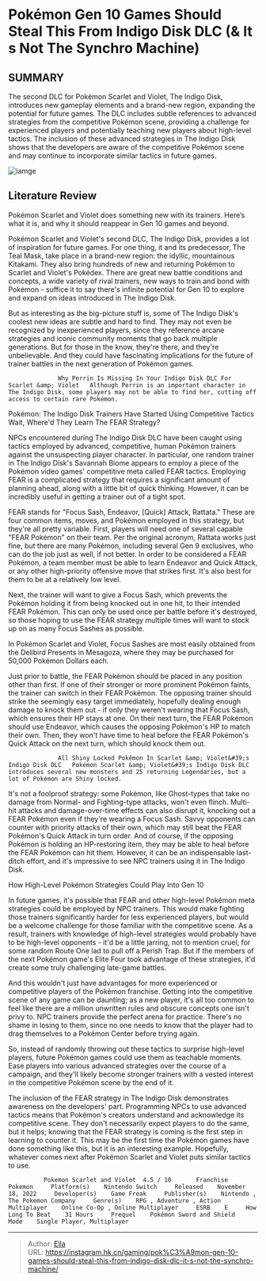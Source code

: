 # Pokémon Gen 10 Games Should Steal This From Indigo Disk DLC (&amp; It s Not The Synchro Machine)


## SUMMARY 



  The second DLC for Pokémon Scarlet and Violet, The Indigo Disk, introduces new gameplay elements and a brand-new region, expanding the potential for future games.   The DLC includes subtle references to advanced strategies from the competitive Pokémon scene, providing a challenge for experienced players and potentially teaching new players about high-level tactics.   The inclusion of these advanced strategies in The Indigo Disk shows that the developers are aware of the competitive Pokémon scene and may continue to incorporate similar tactics in future games.  

![iamge](https://static1.srcdn.com/wordpress/wp-content/uploads/2023/12/pok-mon-scarlet-violet-indigo-disk-dlc-how-to-beat-the-drayton-elite-trial-1.jpg)

## Literature Review

Pokémon Scarlet and Violet does something new with its trainers. Here’s what it is, and why it should reappear in Gen 10 games and beyond.




Pokémon Scarlet and Violet&#39;s second DLC, The Indigo Disk, provides a lot of inspiration for future games. For one thing, it and its predecessor, The Teal Mask, take place in a brand-new region: the idyllic, mountainous Kitakami. They also bring hundreds of new and returning Pokémon to Scarlet and Violet&#39;s Pokédex. There are great new battle conditions and concepts, a wide variety of rival trainers, new ways to train and bond with Pokémon - suffice it to say there&#39;s infinite potential for Gen 10 to explore and expand on ideas introduced in The Indigo Disk.




But as interesting as the big-picture stuff is, some of The Indigo Disk&#39;s coolest new ideas are subtle and hard to find. They may not even be recognized by inexperienced players, since they reference arcane strategies and iconic community moments that go back multiple generations. But for those in the know, they&#39;re there, and they&#39;re unbelievable. And they could have fascinating implications for the future of trainer battles in the next generation of Pokémon games.

                  Why Perrin Is Missing In Your Indigo Disk DLC For Scarlet &amp; Violet   Although Perrin is an important character in The Indigo Disk, some players may not be able to find her, cutting off access to certain rare Pokémon.   


 Pokémon: The Indigo Disk Trainers Have Started Using Competitive Tactics 
Wait, Where&#39;d They Learn The FEAR Strategy?
          

NPCs encountered during The Indigo Disk DLC have been caught using tactics employed by advanced, competitive, human Pokémon trainers against the unsuspecting player character. In particular, one random trainer in The Indigo Disk&#39;s Savannah Biome appears to employ a piece of the Pokémon video games&#39; competitive meta called FEAR tactics. Employing FEAR is a complicated strategy that requires a significant amount of planning ahead, along with a little bit of quick thinking. However, it can be incredibly useful in getting a trainer out of a tight spot.




FEAR stands for &#34;Focus Sash, Endeavor, [Quick] Attack, Rattata.&#34; These are four common items, moves, and Pokémon employed in this strategy, but they&#39;re all pretty variable. First, players will need one of several capable &#34;FEAR Pokémon&#34; on their team. Per the original acronym, Rattata works just fine, but there are many Pokémon, including several Gen 9 exclusives, who can do the job just as well, if not better. In order to be considered a FEAR Pokémon, a team member must be able to learn Endeavor and Quick Attack, or any other high-priority offensive move that strikes first. It&#39;s also best for them to be at a relatively low level.

Next, the trainer will want to give a Focus Sash, which prevents the Pokémon holding it from being knocked out in one hit, to their intended FEAR Pokémon. This can only be used once per battle before it&#39;s destroyed, so those hoping to use the FEAR strategy multiple times will want to stock up on as many Focus Sashes as possible.






In Pokémon Scarlet and Violet, Focus Sashes are most easily obtained from the Delibird Presents in Mesagoza, where they may be purchased for 50,000 Pokémon Dollars each.




Just prior to battle, the FEAR Pokémon should be placed in any position other than first. If one of their stronger or more prominent Pokémon faints, the trainer can switch in their FEAR Pokémon. The opposing trainer should strike the seemingly easy target immediately, hopefully dealing enough damage to knock them out - if only they weren&#39;t wearing that Focus Sash, which ensures their HP stays at one. On their next turn, the FEAR Pokémon should use Endeavor, which causes the opposing Pokémon&#39;s HP to match their own. Then, they won&#39;t have time to heal before the FEAR Pokémon&#39;s Quick Attack on the next turn, which should knock them out.

                  All Shiny Locked Pokémon In Scarlet &amp; Violet&#39;s Indigo Disk DLC   Pokémon Scarlet &amp; Violet&#39;s Indigo Disk DLC introduces several new monsters and 25 returning Legendaries, but a lot of Pokémon are Shiny locked.   




It&#39;s not a foolproof strategy: some Pokémon, like Ghost-types that take no damage from Normal- and Fighting-type attacks, won&#39;t even flinch. Multi-hit attacks and damage-over-time effects can also disrupt it, knocking out a FEAR Pokémon even if they&#39;re wearing a Focus Sash. Savvy opponents can counter with priority attacks of their own, which may still beat the FEAR Pokémon&#39;s Quick Attack in turn order. And of course, if the opposing Pokémon is holding an HP-restoring item, they may be able to heal before the FEAR Pokémon can hit them. However, it can be an indispensable last-ditch effort, and it&#39;s impressive to see NPC trainers using it in The Indigo Disk.



 How High-Level Pokémon Strategies Could Play Into Gen 10 
         

In future games, it&#39;s possible that FEAR and other high-level Pokémon meta strategies could be employed by NPC trainers. This would make fighting those trainers significantly harder for less experienced players, but would be a welcome challenge for those familiar with the competitive scene. As a result, trainers with knowledge of high-level strategies would probably have to be high-level opponents - it&#39;d be a little jarring, not to mention cruel, for some random Route One lad to pull off a Perish Trap. But if the members of the next Pokémon game&#39;s Elite Four took advantage of these strategies, it&#39;d create some truly challenging late-game battles.




And this wouldn&#39;t just have advantages for more experienced or competitive players of the Pokémon franchise. Getting into the competitive scene of any game can be daunting; as a new player, it&#39;s all too common to feel like there are a million unwritten rules and obscure concepts one isn&#39;t privy to. NPC trainers provide the perfect arena for practice. There&#39;s no shame in losing to them, since no one needs to know that the player had to drag themselves to a Pokémon Center before trying again.

So, instead of randomly throwing out these tactics to surprise high-level players, future Pokémon games could use them as teachable moments. Ease players into various advanced strategies over the course of a campaign, and they&#39;ll likely become stronger trainers with a vested interest in the competitive Pokémon scene by the end of it.

The inclusion of the FEAR strategy in The Indigo Disk demonstrates awareness on the developers&#39; part. Programming NPCs to use advanced tactics means that Pokémon&#39;s creators understand and acknowledge its competitive scene. They don&#39;t necessarily expect players to do the same, but it helps; knowing that the FEAR strategy is coming is the first step in learning to counter it. This may be the first time the Pokémon games have done something like this, but it is an interesting example. Hopefully, whatever comes next after Pokémon Scarlet and Violet puts similar tactics to use.




              Pokemon Scarlet and Violet  4.5 / 10       Franchise    Pokemon     Platform(s)    Nintendo Switch     Released    November 18, 2022     Developer(s)    Game Freak     Publisher(s)    Nintendo , The Pokemon Company     Genre(s)    RPG , Adventure , Action     Multiplayer    Online Co-Op , Online Multiplayer     ESRB    E     How Long To Beat    31 Hours     Prequel    Pokémon Sword and Shield     Mode    Single Player, Multiplayer      


---

> Author: [Ella](https://instagram.hk.cn/)  
> URL: https://instagram.hk.cn/gaming/pok%C3%A9mon-gen-10-games-should-steal-this-from-indigo-disk-dlc-it-s-not-the-synchro-machine/  

